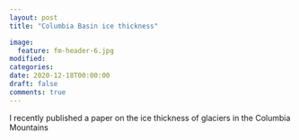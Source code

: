 ```yaml
---
layout: post
title: "Columbia Basin ice thickness"

image:
  feature: fm-header-6.jpg
modified:
categories:
date: 2020-12-18T00:00:00
draft: false
comments: true
---
```


I recently published a paper on the ice thickness of glaciers in the Columbia Mountains 
